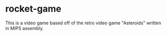 # rocket-game

This is a video game based off of the retro video game "Asteroids" written in MIPS assembly. 
